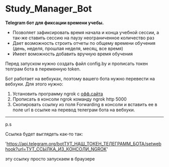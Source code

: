 # Study_Manager_Bot


__Telegram бот для фиксации времени учебы.__

+ Позволяет зафиксировать время начала и конца учебной сессии, а так-же ставить сессию на паузу неограниченное количество раз
+ Дает возможность строить отчеты по общему времени обучения (день, неделя, прошлая неделя, месяц, все время)
+ Имеет воможность добавить вручную время обучения


Перед запуском нужно создать файл config.by и прописать токен телграм бота в переменную token.

Бот работает на вебхуках, поэтому вашего бота нужно перевести на вебхуки. Для этого нужно:

1) Установить программу ngrok с [офф.сайта](https://ngrok.com/download)
2) Прописать в консоли ngrok команду ngrok http 5000
3) Скопировать ссылку из поля Forwarding в консоли и вставить ее в поле url в ссылке на перевод телеграм бота на вебхуки.
---
p.s 

Ссылка будет выглядеть как-то так:

'https://api.telegram.org/botТУТ_НАШ_ТОКЕН_ТЕЛЕГРАММ_БОТА/setwebhook?url=ТУТ_ССЫЛКА_ИЗ_КОНСОЛИ_NGROK'

эту ссылку просто запускаем в браузере
